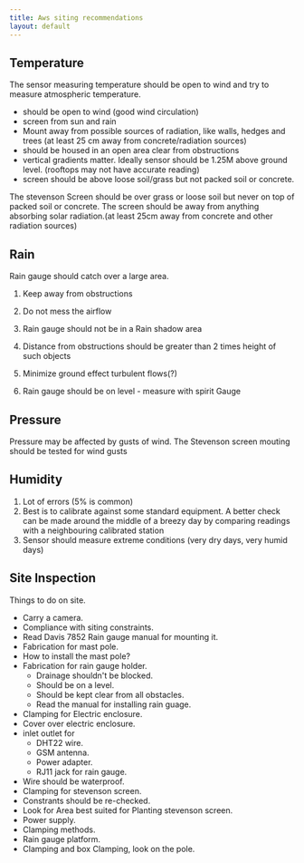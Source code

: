 ```yaml
---
title: Aws siting recommendations
layout: default
---
```


## Temperature

The sensor measuring temperature should be open to wind and try to measure atmospheric temperature.

- should be open to wind (good wind circulation)
- screen from sun and rain
- Mount away from possible sources of radiation, like walls, hedges and trees (at least 25 cm away from concrete/radiation sources)
- should be housed in an open area clear from obstructions
- vertical gradients matter. Ideally sensor should be 1.25M above ground level. (rooftops may not have accurate reading)
- screen should be above loose soil/grass but not packed soil or concrete.


The stevenson Screen should be over grass or loose soil but never on top of packed soil or concrete. The 
screen should be away from anything absorbing solar radiation.(at least 25cm away from concrete and other 
radiation sources)


## Rain

Rain gauge should catch over a large area.

1. Keep away from obstructions 
2. Do not mess the airflow
3. Rain gauge should not be in a Rain shadow area
4. Distance from obstructions should be greater than 2 times height of such objects
5. Minimize ground effect turbulent flows(?)

3. Rain gauge should be on level - measure with spirit Gauge

## Pressure

Pressure may be affected by gusts of wind. The Stevenson screen mouting should be tested for wind gusts
 
## Humidity

1. Lot of errors (5% is common)
2. Best is to calibrate against some standard equipment. A better check can be made around the middle of 
a breezy day by comparing readings with a neighbouring calibrated station
3. Sensor should measure extreme conditions (very dry days, very humid days)

## Site Inspection

Things to do on site.

- Carry a camera.
- Compliance with siting constraints.
- Read Davis 7852 Rain gauge manual for mounting it.
- Fabrication for mast pole.
- How to install the mast pole?
- Fabrication for rain gauge holder.
	- Drainage shouldn't be blocked.
	- Should be on a level.
	- Should be kept clear from all obstacles.
	- Read the manual for installing rain guage.
- Clamping for Electric enclosure.
- Cover over electric enclosure.
- inlet outlet for 
	- DHT22 wire.
	- GSM antenna.
	- Power adapter.
	- RJ11 jack for rain gauge.
- Wire should be waterproof.
- Clamping for stevenson screen.
- Constrants should be re-checked.
- Look for Area best suited for Planting stevenson screen.
- Power supply.
- Clamping methods.
- Rain gauge platform.
- Clamping and box Clamping, look on the pole. 

